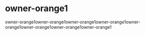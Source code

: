 # owner-orange1
owner-orange1owner-orange1owner-orange1owner-orange1owner-orange1owner-orange1owner-orange1owner-orange1

